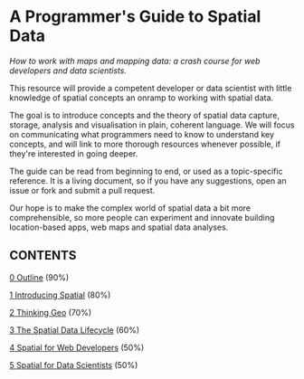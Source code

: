 # A Programmer's Guide to Spatial Data

_How to work with maps and mapping data: a crash course for web developers and data scientists._


This resource will provide a competent developer or data scientist with little knowledge of spatial concepts an onramp to working with spatial data. 

The goal is to introduce concepts and the theory of spatial data capture, storage, analysis and visualisation in plain, coherent language. We will focus on communicating what programmers need to know to understand key concepts, and will link to more thorough resources whenever possible, if they're interested in going deeper.

The guide can be read from beginning to end, or used as a topic-specific reference. It is a living document, so if you have any suggestions, open an issue or fork and submit a pull request. 

Our hope is to make the complex world of spatial data a bit more comprehensible, so more people can experiment and innovate building location-based apps, web maps and spatial data analyses.

## CONTENTS

[0 Outline](./0-OUTLINE.md) (90%)

[1 Introducing Spatial](./1-INTRODUCING-SPATIAL.md) (80%)

[2 Thinking Geo](./2-THINKING-GEO.md) (70%)

[3 The Spatial Data Lifecycle](./3-SPATIAL-DATA-LIFECYCLE.md) (60%)

[4 Spatial for Web Developers](./4-SPATIAL-WEB-DEVELOPERS.md) (50%)

[5 Spatial for Data Scientists](./5-SPATIAL-DATA-SCIENTISTS.md) (50%)